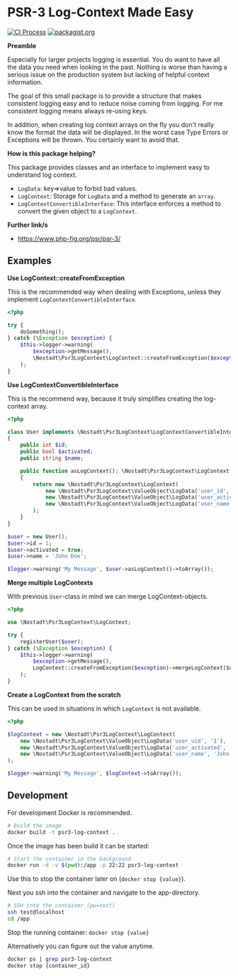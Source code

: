 # PSR-3 Log-Context Made Easy

[![CI Process](https://github.com/nostadt/php-psr3-log-context/actions/workflows/default.yml/badge.svg)](https://github.com/nostadt/php-psr3-log-context/actions/workflows/default.yml)
[![packagist.org](https://img.shields.io/packagist/v/nostadt/psr3-log-context)](https://packagist.org/packages/nostadt/psr3-log-context)

**Preamble**

Especially for larger projects logging is essential. You do want to have all the data you need when looking in the past.
Nothing is worse than having a serious issue on the production system but lacking of helpful context information.

The goal of this small package is to provide a structure that makes consistent logging easy and to reduce noise coming
from logging. For me consistent logging means always re-using keys.

In addition, when creating log context arrays on the fly you don't really know the format the data will be displayed.
In the worst case Type Errors or Exceptions will be thrown. You certainly want to avoid that.

**How is this package helping?**

This package provides classes and an interface to implement easy to understand log context.

- `LogData`: key=>value to forbid bad values.
- `LogContext`: Storage for `LogData` and a method to generate an `array`.
- `LogContextConvertibleInterface`: This interface enforces a method to convert the given object to a `LogContext`.


**Further link/s**
- https://www.php-fig.org/psr/psr-3/

## Examples

**Use LogContext::createFromException**

This is the recommended way when dealing with Exceptions, unless they implement `LogContextConvertibleInterface`.

```php
<?php

try {
    doSomething();
} catch (\Exception $exception) {
    $this->logger->warning(
        $exception->getMessage(),
        \Nostadt\Psr3LogContext\LogContext::createFromException($exception)->toArray()
    );
}
```

**Use LogContextConvertibleInterface**

This is the recommend way, because it truly simplifies creating the log-context array.

```php
<?php

class User implements \Nostadt\Psr3LogContext\LogContextConvertibleInterface
{
    public int $id;
    public bool $activated;
    public string $name;

    public function asLogContext(): \Nostadt\Psr3LogContext\LogContext
    {
        return new \Nostadt\Psr3LogContext\LogContext(
            new \Nostadt\Psr3LogContext\ValueObject\LogData('user_id', (string)$this->id),
            new \Nostadt\Psr3LogContext\ValueObject\LogData('user_activated', $this->activated ? 'true' : 'false'),
            new \Nostadt\Psr3LogContext\ValueObject\LogData('user_name', $this->name),
        );
    }
}

$user = new User();
$user->id = 1;
$user->activated = true;
$user->name = 'John Doe';

$logger->warning('My Message', $user->asLogContext()->toArray());
```

**Merge multiple LogContexts**

With previous `User`-class in mind we can merge LogContext-objects.

```php
<?php

use \Nostadt\Psr3LogContext\LogContext;

try {
    registerUser($user);
} catch (\Exception $exception) {
    $this->logger->warning(
        $exception->getMessage(),
        LogContext::createFromException($exception)->mergeLogContext($user->asLogContext())->toArray()
    );
}
```

**Create a LogContext from the scratch**

This can be used in situations in which `LogContext` is not available.

```php
<?php

$logContext = new \Nostadt\Psr3LogContext\LogContext(
    new \Nostadt\Psr3LogContext\ValueObject\LogData('user_uid', '1'),
    new \Nostadt\Psr3LogContext\ValueObject\LogData('user_activated', 'true'),
    new \Nostadt\Psr3LogContext\ValueObject\LogData('user_name', 'John Doe'),
);

$logger->warning('My Message', $logContext->toArray());
```

## Development

For development Docker is recommended.
```bash
# Build the image
docker build -t psr3-log-context .
```
Once the image has been build it can be started:
```bash
# Start the container in the background
docker run -d -v $(pwd):/app -p 22:22 psr3-log-context
```

Use this to stop the container later on (`docker stop {value}`).

Next you ssh into the container and navigate to the app-directory.

```bash
# SSH into the container (pw=test)
ssh test@localhost
cd /app
```

Stop the running container: `docker stop {value}`

Alternatively you can figure out the value anytime.
```bash
docker ps | grep psr3-log-context
docker stop {container_id}
```